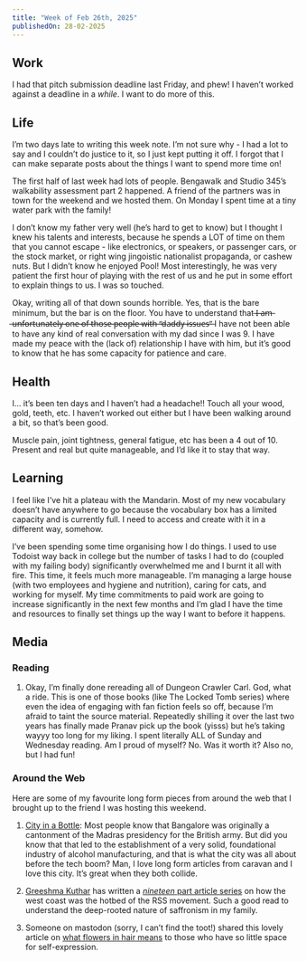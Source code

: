 ```yaml
---
title: "Week of Feb 26th, 2025"
publishedOn: 28-02-2025
---
```


## Work

I had that pitch submission deadline last Friday, and phew! I haven’t worked against a deadline in a _while_. I want to do more of this.

## Life

I’m two days late to writing this week note. I’m not sure why - I had a lot to say and I couldn’t do justice to it, so I just kept putting it off. I forgot that I can make separate posts about the things I want to spend more time on!

The first half of last week had lots of people. Bengawalk and Studio 345’s walkability assessment part 2 happened. A friend of the partners was in town for the weekend and we hosted them. On Monday I spent time at a tiny water park with the family!

I don’t know my father very well (he’s hard to get to know) but I thought I knew his talents and interests, because he spends a LOT of time on them that you cannot escape - like electronics, or speakers, or passenger cars, or the stock market, or right wing jingoistic nationalist propaganda, or cashew nuts. But I didn’t know he enjoyed Pool! Most interestingly, he was very patient the first hour of playing with the rest of us and he put in some effort to explain things to us. I was so touched.

Okay, writing all of that down sounds horrible. Yes, that is the bare minimum, but the bar is on the floor. You have to understand that ̶I̶ ̶a̶m̶ ̶u̶n̶f̶o̶r̶t̶u̶n̶a̶t̶e̶l̶y̶ ̶o̶n̶e̶ ̶o̶f̶ ̶t̶h̶o̶s̶e̶ ̶p̶e̶o̶p̶l̶e̶ ̶w̶i̶t̶h̶ ̶“̶d̶a̶d̶d̶y̶ ̶i̶s̶s̶u̶e̶s̶”̶ I have not been able to have any kind of real conversation with my dad since I was 9. I have made my peace with the (lack of) relationship I have with him, but it’s good to know that he has some capacity for patience and care.

## Health

I... it’s been ten days and I haven’t had a headache!! Touch all your wood, gold, teeth, etc. I haven’t worked out either but I have been walking around a bit, so that’s been good.

Muscle pain, joint tightness, general fatigue, etc has been a 4 out of 10. Present and real but quite manageable, and I’d like it to stay that way.

## Learning

I feel like I’ve hit a plateau with the Mandarin. Most of my new vocabulary doesn’t have anywhere to go because the vocabulary box has a limited capacity and is currently full. I need to access and create with it in a different way, somehow.

I’ve been spending some time organising how I do things. I used to use Todoist way back in college but the number of tasks I had to do (coupled with my failing body) significantly overwhelmed me and I burnt it all with fire. This time, it feels much more manageable. I’m managing a large house (with two employees and hygiene and nutrition), caring for cats, and working for myself. My time commitments to paid work are going to increase significantly in the next few months and I’m glad I have the time and resources to finally set things up the way I want to before it happens.

## Media

### Reading

1. Okay, I’m finally done rereading all of Dungeon Crawler Carl. God, what a ride. This is one of those books (like The Locked Tomb series) where even the idea of engaging with fan fiction feels so off, because I’m afraid to taint the source material. Repeatedly shilling it over the last two years has finally made Pranav pick up the book (yisss) but he’s taking wayyy too long for my liking. I spent literally ALL of Sunday and Wednesday reading. Am I proud of myself? No. Was it worth it? Also no, but I had fun!

### Around the Web

Here are some of my favourite long form pieces from around the web that I brought up to the friend I was hosting this weekend.

1. [City in a Bottle](https://caravanmagazine.in/reportage/city-bottle): Most people know that Bangalore was originally a cantonment of the Madras presidency for the British army. But did you know that that led to the establishment of a very solid, foundational industry of alcohol manufacturing, and that is what the city was all about before the tech boom? Man, I love long form articles from caravan and I love this city. It’s great when they both collide.

2. [Greeshma Kuthar](https://muckrack.com/greeshma-kuthar) has written a [_nineteen_ part article series](https://www.firstpost.com/tag/how-coastal-karnataka-was-saffronised/) on how the west coast was the hotbed of the RSS movement. Such a good read to understand the deep-rooted nature of saffronism in my family.

3. Someone on mastodon (sorry, I can’t find the toot!) shared this lovely article on [what flowers in hair means](https://tansyhoskins.org/factory-flowers-beauty-and-survival-in-indias-garment-factories/) to those who have so little space for self-expression.